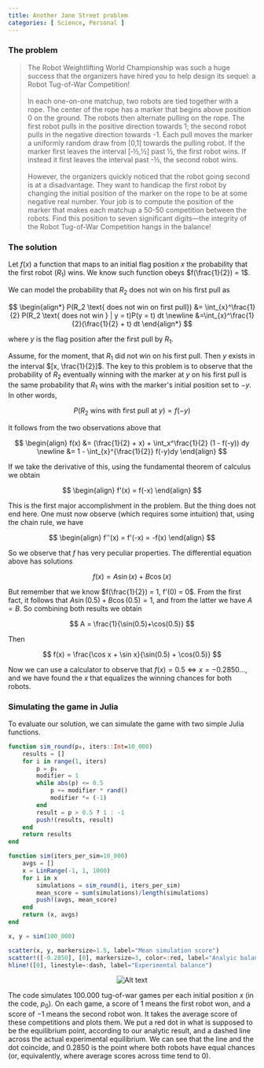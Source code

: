```yaml
---
title: Another Jane Street problem
categories: [ Science, Personal ]
---
```


### The problem 

> The Robot Weightlifting World Championship was such a huge success that the
organizers have hired you to help design its sequel: a Robot Tug-of-War
Competition! <br><br> 
In each one-on-one matchup, two robots are tied together with a rope. The center
of the rope has a marker that begins above position 0 on the ground. The robots
then alternate pulling on the rope. The first robot pulls in the positive
direction towards 1; the second robot pulls in the negative direction towards
-1. Each pull moves the marker a uniformly random draw from [0,1] towards the
pulling robot. If the marker first leaves the interval [‑½,½] past ½, the first
robot wins. If instead it first leaves the interval past -½, the second robot
wins. <br><br>
However, the organizers quickly noticed that the robot going second is at a
disadvantage. They want to handicap the first robot by changing the initial
position of the marker on the rope to be at some negative real number. Your job
is to compute the position of the marker that makes each matchup a 50-50
competition between the robots. Find this position to seven significant
digits—the integrity of the Robot Tug-of-War Competition hangs in the balance!

### The solution 

Let $f(x)$ a function that maps to an initial flag position $x$ the probability
that the first robot ($R_1$) wins. We know such function obeys $f(\frac{1}{2}) =
1$.

We can model the probability that $R_2$ does not win on his first pull as

$$
\begin{align*} 
    P(R_2 \text{ does not win on first pull}) &= \int_{x}^\frac{1}{2} P(R_2 \text{ does not win } | y = t)P(y = t) dt \newline
    &=\int_{x}^\frac{1}{2}(\frac{1}{2} + t) dt
\end{align*}
$$

where $y$ is the flag position after the first pull by $R_1$.

Assume, for the moment, that $R_1$ did not win on his first pull. Then $y$
exists in the interval $[x, \frac{1}{2}]$. The key to this problem is to observe
that the probability of $R_2$ eventually winning with the marker at $y$ on his
first pull is the same probability that $R_1$ wins with the marker's initial
position set to $-y$. In other words, 

$$
    P(R_2 \text{ wins with first pull at } y ) = f(-y)
$$

It follows from the two observations above that 

$$
\begin{align}
    f(x) &= (\frac{1}{2} + x) + \int_x^\frac{1}{2} (1 - f(-y)) dy \newline
        &= 1 - \int_{x}^{\frac{1}{2}} f(-y)dy
\end{align}
$$

If we take the derivative of this, using the fundamental theorem of calculus we
obtain 

$$
\begin{align}
    f'(x) = f(-x)
\end{align}
$$

This is the first major accomplishment in the problem. But the thing does not
end here. One must now observe (which requires some intuition) that, using the
chain rule, we have

$$
\begin{align}
    f''(x) = f'(-x) = -f(x)
\end{align}
$$

So we observe that $f$ has very peculiar properties. The differential equation
above has solutions 

$$
f(x) = A\sin(x) + B\cos(x)
$$

But remember that we know $f(\frac{1}{2}) = 1, f'(0) = 0$. From the first fact,
it follows that $A \sin(0.5) + B\cos(0.5) = 1$, and from the latter we have $A =
B$. So combining both results we obtain

$$
A = \frac{1}{\sin(0.5)+\cos(0.5)}
$$

Then

$$
f(x) = \frac{\cos x + \sin x}{\sin(0.5) + \cos(0.5)}
$$

Now we can use a calculator to observe that $f(x) = 0.5 \iff x = -0.2850\ldots$,
and we have found the $x$ that equalizes the winning chances for both robots.

### Simulating the game in Julia 

To evaluate our solution, we can simulate the game with two simple Julia
functions. 

```julia 
function sim_round(p₀, iters::Int=10_000)
    results = []
    for i in range(1, iters)
        p = p₀
        modifier = 1
        while abs(p) <= 0.5
            p += modifier * rand()
            modifier *= (-1)
        end
        result = p > 0.5 ? 1 : -1
        push!(results, result)
    end
    return results
end

function sim(iters_per_sim=10_000)
    avgs = [] 
    x = LinRange(-1, 1, 1000)
    for i in x 
        simulations = sim_round(i, iters_per_sim)
        mean_score = sum(simulations)/length(simulations)
        push!(avgs, mean_score)
    end 
    return (x, avgs)
end

x, y = sim(100_000)

scatter(x, y, markersize=1.5, label="Mean simulation score")
scatter!([-0.2850], [0], markersize=3, color=:red, label="Analyic balance")
hline!([0], linestyle=:dash, label="Experimental balance")
```
<p align="center">
  <img src="https://i.ibb.co/CMyM6q8/Screenshot-from-2023-04-12-20-06-41.png" alt="Alt text">
</p>


The code simulates $100.000$ tug-of-war games per each initial position $x$ (in
the code, $p_0$). On each game, a score of $1$ means the first robot won, and a
score of $-1$ means the second robot won. It takes the average score of these
competitions and plots them. We put a red dot in what is supposed to be the
equilibrium point, according to our analytic result, and a dashed line across
the actual experimental equilibrium. We can see that the line and the dot
coincide, and $0.2850$ is the point where both robots have equal chances (or,
equivalently, where average scores across time tend to $0$).


